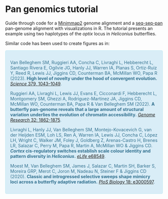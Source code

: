 # Pan genomics tutorial
Guide through code for a [Minimmap2](https://academic.oup.com/bioinformatics/article/34/18/3094/4994778) genome alignment and a [seq-seq-pan](https://bmcgenomics.biomedcentral.com/articles/10.1186/s12864-017-4401-3) pan-genome alignment with visualizations in R. The tutorial presents an example using two haplotypes of the <i>optix</i> locus in <i>Heliconius</i> butterflies.

Similar code has been used to create figures as in:
<div style="padding: 15px; border: 1px solid transparent; border-color: transparent; margin-bottom: 20px; border-radius: 4px; color: #31708f; background-color: #d9edf7; border-color: #bce8f1;">

Van Belleghem SM, Ruggieri AA, Concha C, Livraghi L, Hebberecht L, Santiago Rivera E, Ogilvie JG, Hanly JJ, Warren IA, Planas S, Ortiz-Ruiz Y, Reed R, Lewis JJ, Jiggins CD, Counterman BA, McMillan WO, Papa R (2023). <strong>High level of novelty under the hood of convergent evolution.</strong> [<i>Science</i> 379, 1043–1049](https://www.science.org/doi/10.1126/science.ade0004). 

Ruggieri AA, Livraghi L, Lewis JJ, Evans E, Cicconardi F, Hebberecht L, Montgomery SM, Ghezzi A, Rodriguez-Martinez JA, Jiggins CD, McMillan WO, Counterman BA, Papa R & Van Belleghem SM (2022). <strong>A butterfly pan-genome reveals that a large amount of structural variation underlies the evolution of chromatin accessibility.</strong> [<i>Genome Research</i> 32: 1862-1875](https://genome.cshlp.org/content/early/2022/09/15/gr.276839.122). 

Livraghi L, Hanly JJ, Van Belleghem SM, Montejo-Kovacevich G, van der Heijden ESM, Loh LS, Ren A, Warren IA, Lewis JJ, Concha C, López LH, Wright C, Walker JM, Foley J, Goldberg Z, Arenas-Castro H, Brenes LR, Salazar C, Perry M, Papa R, Martin A, McMillan WO & Jiggins CD. <strong><i>Cortex</i> cis-regulatory switches establish scale colour identity and pattern diversity in <i>Heliconius</i>.</strong> [<i>eLife</i> e68549](https://elifesciences.org/articles/68549).

Moest M, Van Belleghem SM, James J, Salazar C, Martin SH, Barker S, Moreira GRP, Merot C, Joron M, Nadeau N, Steiner F & Jiggins CD (2020). <strong>Classic and introgressed selective sweeps shape mimicry loci across a butterfly adaptive radiation.</strong> [<i>PloS Biology</i> 18: e3000597](https://journals.plos.org/plosbiology/article?id=10.1371/journal.pbio.3000597).

</div>

